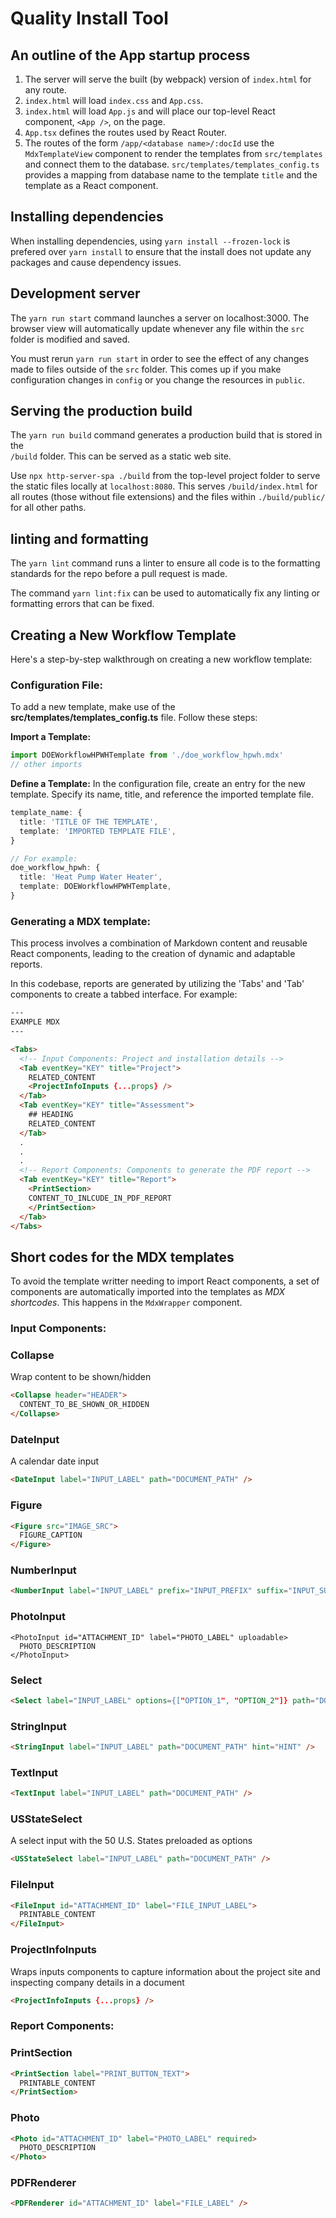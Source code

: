 # Quality Install Tool

## An outline of the App startup process
1. The server will serve the built (by webpack) version of `index.html` for any route.
2. `index.html` will load `index.css` and `App.css`.
3. `index.html` will load `App.js` and will place our top-level
React component, `<App />`, on the page.
4. `App.tsx` defines the routes used by React Router.
5. The routes of the form `/app/<database name>/:docId` use the `MdxTemplateView` component to render the templates from `src/templates` and connect them to the database. `src/templates/templates_config.ts` provides a mapping from database name to the template `title` and the template as a React component.

## Installing dependencies
When installing dependencies, using `yarn install --frozen-lock` is prefered over `yarn install` to ensure that the install does not update any packages and cause dependency issues.

## Development server
The `yarn run start` command launches a server on localhost:3000. The browser view will automatically update whenever any file within the `src` folder is modified and saved. 

You must rerun `yarn run start` in order to see the effect of any changes made to files outside of the `src` folder. This comes up if you make configuration changes in `config` or you change the resources in `public`.

## Serving the production build
The `yarn run build` command generates a production build that is stored in the  
`/build` folder. This can be served as a static web site.

Use `npx http-server-spa ./build` from the top-level project folder
to serve the static files locally at `localhost:8080`. This
serves `/build/index.html` for all routes (those without file extensions) and the 
files within `./build/public/` for all other paths.

## linting and formatting
The `yarn lint` command runs a linter to ensure all code is to the formatting standards for the repo before
a pull request is made.

The command `yarn lint:fix` can be used to automatically fix any linting or formatting errors that can be fixed.


## Creating a New Workflow Template

Here's a step-by-step walkthrough on creating a new workflow template:


### Configuration File:

To add a new template, make use of the **src/templates/templates_config.ts** file. Follow these steps:

**Import a Template:**
```typescript
import DOEWorkflowHPWHTemplate from './doe_workflow_hpwh.mdx'
// other imports
```

**Define a Template:**
In the configuration file, create an entry for the new template. Specify its name, title, and reference the imported template file. 

```typescript
template_name: {
  title: 'TITLE OF THE TEMPLATE',
  template: 'IMPORTED TEMPLATE FILE',
}

// For example:
doe_workflow_hpwh: {
  title: 'Heat Pump Water Heater',
  template: DOEWorkflowHPWHTemplate,
}
```

### Generating a MDX template:

This process involves a combination of Markdown content and reusable React components, leading to the creation of dynamic and adaptable reports.

In this codebase, reports are generated by utilizing the 'Tabs' and 'Tab' components to create a tabbed interface. For example:

```HTML
---
EXAMPLE MDX
---

<Tabs>
  <!-- Input Components: Project and installation details -->
  <Tab eventKey="KEY" title="Project">
    RELATED_CONTENT
    <ProjectInfoInputs {...props} />    
  </Tab>
  <Tab eventKey="KEY" title="Assessment">
    ## HEADING
    RELATED_CONTENT
  </Tab>
  .
  .
  .
  <!-- Report Components: Components to generate the PDF report -->
  <Tab eventKey="KEY" title="Report">
    <PrintSection>
    CONTENT_TO_INLCUDE_IN_PDF_REPORT
    </PrintSection>
  </Tab>
</Tabs>
```

## Short codes for the MDX templates 

To avoid the template writter needing to import React components, a set of 
components are automatically imported into the templates as *MDX shortcodes*.
This happens in the `MdxWrapper` component.

### Input Components:

### Collapse
Wrap content to be shown/hidden
```HTML
<Collapse header="HEADER">
  CONTENT_TO_BE_SHOWN_OR_HIDDEN
</Collapse>
```

### DateInput
A calendar date input
```HTML
<DateInput label="INPUT_LABEL" path="DOCUMENT_PATH" />
```

### Figure
```HTML
<Figure src="IMAGE_SRC">
  FIGURE_CAPTION
</Figure>
```

### NumberInput
```HTML
<NumberInput label="INPUT_LABEL" prefix="INPUT_PREFIX" suffix="INPUT_SUFFIX" hint="HINT" />
```

### PhotoInput
```
<PhotoInput id="ATTACHMENT_ID" label="PHOTO_LABEL" uploadable>
  PHOTO_DESCRIPTION
</PhotoInput>
```

### Select
```HTML
<Select label="INPUT_LABEL" options={["OPTION_1", "OPTION_2"]} path="DOCUMENT_PATH" />
```

### StringInput
```HTML
<StringInput label="INPUT_LABEL" path="DOCUMENT_PATH" hint="HINT" />
```

### TextInput
```HTML
<TextInput label="INPUT_LABEL" path="DOCUMENT_PATH" />
```

### USStateSelect
A select input with the 50 U.S. States preloaded as options
```HTML
<USStateSelect label="INPUT_LABEL" path="DOCUMENT_PATH" />
```

### FileInput
```HTML
<FileInput id="ATTACHMENT_ID" label="FILE_INPUT_LABEL">
  PRINTABLE_CONTENT
</FileInput>
```

### ProjectInfoInputs
Wraps inputs components to capture information about the project site and inspecting company details in a document

```HTML
<ProjectInfoInputs {...props} />
```

### Report Components:

### PrintSection
```HTML
<PrintSection label="PRINT_BUTTON_TEXT">
  PRINTABLE_CONTENT
</PrintSection>
```

### Photo
```HTML
<Photo id="ATTACHMENT_ID" label="PHOTO_LABEL" required>
  PHOTO_DESCRIPTION
</Photo>
```

### PDFRenderer

```HTML
<PDFRenderer id="ATTACHMENT_ID" label="FILE_LABEL" />
```
